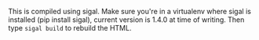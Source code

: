 This is compiled using sigal.  Make sure you're in a virtualenv where sigal is installed (pip install sigal), current version is 1.4.0 at time of writing.  Then type ``sigal build`` to rebuild the HTML.
